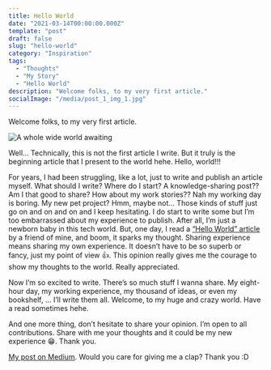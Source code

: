 ```yaml
---
title: Hello World
date: "2021-03-14T00:00:00.000Z"
template: "post"
draft: false
slug: "hello-world"
category: "Inspiration"
tags:
  - "Thoughts"
  - "My Story"
  - "Hello World"
description: "Welcome folks, to my very first article."
socialImage: "/media/post_1_img_1.jpg"
---
```


Welcome folks, to my very first article.

![A whole wide world awaiting](/media/post_1_img_1.jpg)

Well… Technically, this is not the first article I write. But it truly is the beginning article that I present to the world hehe. Hello, world!!!

For years, I had been struggling, like a lot, just to write and publish an article myself. What should I write? Where do I start? A knowledge-sharing post?? Am I that good to share? How about my work stories?? Nah my working day is boring. My new pet project? Hmm, maybe not… Those kinds of stuff just go on and on and on and I keep hesitating. I do start to write some but I’m too embarrassed about my experience to publish. After all, I’m just a newborn baby in this tech world. But, one day, I read a [“Hello World” article](https://phmhuypht.medium.com/hello-world-96edb062b92b) by a friend of mine, and boom, it sparks my thought. Sharing experience means sharing my own experience. It doesn’t have to be so superb or fancy, just my point of view 👍. This opinion really gives me the courage to show my thoughts to the world. Really appreciated.

Now I’m so excited to write. There’s so much stuff I wanna share. My eight-hour day, my working experience, my thousand of ideas, or even my bookshelf, … I’ll write them all. Welcome, to my huge and crazy world. Have a read sometimes hehe.

And one more thing, don’t hesitate to share your opinion. I’m open to all contributions. Share with me your thoughts and it could be my new experience 😁. Thank you.

[My post on Medium](https://phuwn.medium.com/hello-world-a57ec48c0f8d). Would you care for giving me a clap? Thank you :D